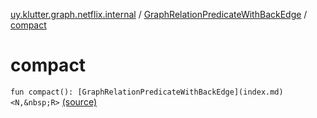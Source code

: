 [uy.klutter.graph.netflix.internal](../index.md) / [GraphRelationPredicateWithBackEdge](index.md) / [compact](.)


# compact
`fun compact(): [GraphRelationPredicateWithBackEdge](index.md)<N,&nbsp;R>` [(source)](https://github.com/kohesive/klutter/blob/master/netflix-graph-jdk6/src/main/kotlin/uy/klutter/graph/netflix/internal/Schema.kt#L155)


